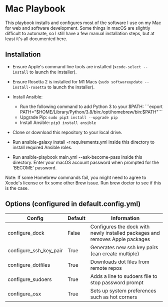 # Mac Playbook

This playbook installs and configures most of the software I use on my Mac for web and software development. Some things in macOS are slightly difficult to automate, so I still have a few manual installation steps, but at least it's all documented here.
## Installation

- Ensure Apple's command line tools are installed (```xcode-select --install``` to launch the installer).

- Ensure Rosetta 2 is installed for M1 Macs (```sudo softwareupdate --install-rosetta``` to launch the installer).

- Install Ansible:
    - Run the following command to add Python 3 to your $PATH: ```export PATH="$HOME/Library/Python/3.8/bin:/opt/homebrew/bin:$PATH"```
    - Upgrade Pip: ```sudo pip3 install --upgrade pip```
    - Install Ansible: ```pip3 install ansible```
        
- Clone or download this repository to your local drive.

- Run ansible-galaxy install -r requirements.yml inside this directory to install required Ansible roles.

- Run ansible-playbook main.yml --ask-become-pass inside this directory. Enter your macOS account password when prompted for the 'BECOME' password.

Note: If some Homebrew commands fail, you might need to agree to Xcode's license or fix some other Brew issue. Run brew doctor to see if this is the case.

## Options (configured in default.config.yml)
Config | Default | Information
------------ | ------------- | -------------
configure_dock | False | Configures the dock with newly installed packages and removes Apple packages
configure_ssh_key_pair | True | Generates new ssh key pairs (can create multiple)
configure_dotfiles | True | Downloads dot files from remote repos
configure_sudoers | True | Adds a line to sudoers file to stop password prompt
configure_osx | True | Sets up system preferences such as hot corners
